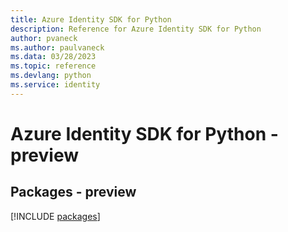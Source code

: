 ```yaml
---
title: Azure Identity SDK for Python
description: Reference for Azure Identity SDK for Python
author: pvaneck
ms.author: paulvaneck
ms.data: 03/28/2023
ms.topic: reference
ms.devlang: python
ms.service: identity
---
```

# Azure Identity SDK for Python - preview
## Packages - preview
[!INCLUDE [packages](identity-index.md)]